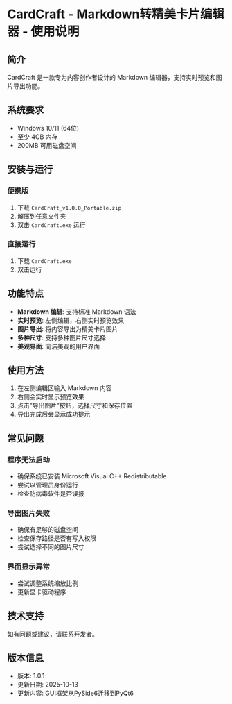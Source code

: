# CardCraft - Markdown转精美卡片编辑器 - 使用说明

## 简介

CardCraft 是一款专为内容创作者设计的 Markdown 编辑器，支持实时预览和图片导出功能。

## 系统要求

- Windows 10/11 (64位)
- 至少 4GB 内存
- 200MB 可用磁盘空间

## 安装与运行

### 便携版

1. 下载 `CardCraft_v1.0.0_Portable.zip`
2. 解压到任意文件夹
3. 双击 `CardCraft.exe` 运行

### 直接运行

1. 下载 `CardCraft.exe`
2. 双击运行

## 功能特点

- **Markdown 编辑**: 支持标准 Markdown 语法
- **实时预览**: 左侧编辑，右侧实时预览效果
- **图片导出**: 将内容导出为精美卡片图片
- **多种尺寸**: 支持多种图片尺寸选择
- **美观界面**: 简洁美观的用户界面

## 使用方法

1. 在左侧编辑区输入 Markdown 内容
2. 右侧会实时显示预览效果
3. 点击"导出图片"按钮，选择尺寸和保存位置
4. 导出完成后会显示成功提示

## 常见问题

### 程序无法启动

- 确保系统已安装 Microsoft Visual C++ Redistributable
- 尝试以管理员身份运行
- 检查防病毒软件是否误报

### 导出图片失败

- 确保有足够的磁盘空间
- 检查保存路径是否有写入权限
- 尝试选择不同的图片尺寸

### 界面显示异常

- 尝试调整系统缩放比例
- 更新显卡驱动程序

## 技术支持

如有问题或建议，请联系开发者。

## 版本信息

- 版本: 1.0.1
- 更新日期: 2025-10-13
- 更新内容: GUI框架从PySide6迁移到PyQt6
